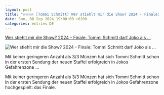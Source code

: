 ```yaml
---
layout: post
title: "🔥🔥🔥🔥 [Tommi Schmitt] Wer stiehlt mir die Show? 2024 - Finale: Tommi Schmitt darf Joko als ..."
date: Sun, 08 Sep 2024 19:00:00 +0200
categories: entries DE
---
```

[Wer stiehlt mir die Show? 2024 - Finale: Tommi Schmitt darf Joko als ...](https://www.prosieben.de/serien/wer-stiehlt-mir-die-show/videos/wer-stiehlt-mir-die-show-2024-finale-tommi-schmitt-darf-joko-als-erstes-herausfordern-v_btt6gdoszlfm)

![Wer stiehlt mir die Show? 2024 - Finale: Tommi Schmitt darf Joko als ...](https://mim.p7s1.io/pis/mw/b6d2jq5FgV8h73OMk30hSmQ3ksnTujGLThfZrJTemL4yREOdH4xmFMrNkeMm-tMuheTnsQLizt46-HaQHv-6ta1yediEL_p9CRvQJm9AKizPWw/profile:ezone-teaser940x528)

Mit keiner geringeren Anzahl als 3/3 Münzen hat sich Tommi Schmitt schon in der ersten Sendung der neuen Staffel erfolgreich in Jokos Gefahrenzone ...

Mit keiner geringeren Anzahl als 3/3 Münzen hat sich Tommi Schmitt schon in der ersten Sendung der neuen Staffel erfolgreich in Jokos Gefahrenzone hochgespielt: das Finale.

